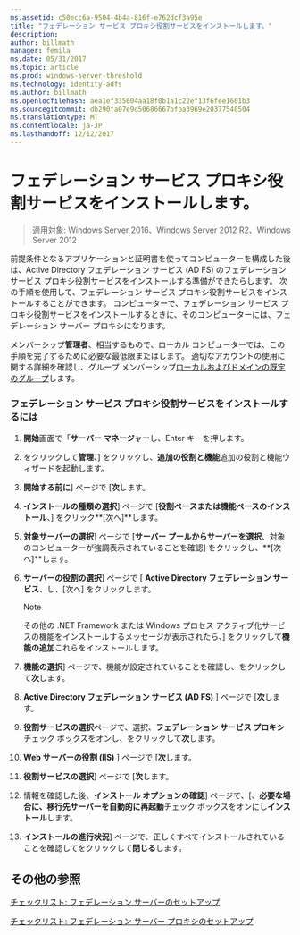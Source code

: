 ```yaml
---
ms.assetid: c50ecc6a-9504-4b4a-816f-e762dcf3a95e
title: "フェデレーション サービス プロキシ役割サービスをインストールします。"
description: 
author: billmath
manager: femila
ms.date: 05/31/2017
ms.topic: article
ms.prod: windows-server-threshold
ms.technology: identity-adfs
ms.author: billmath
ms.openlocfilehash: aea1ef335604aa18f0b1a1c22ef13f6fee1601b3
ms.sourcegitcommit: db290fa07e9d50686667bfba3969e20377548504
ms.translationtype: MT
ms.contentlocale: ja-JP
ms.lasthandoff: 12/12/2017
---
```

# <a name="install-the-federation-service-proxy-role-service"></a>フェデレーション サービス プロキシ役割サービスをインストールします。

>適用対象: Windows Server 2016、Windows Server 2012 R2、Windows Server 2012

前提条件となるアプリケーションと証明書を使ってコンピューターを構成した後は、Active Directory フェデレーション サービス \(AD FS\) のフェデレーション サービス プロキシ役割サービスをインストールする準備ができたらします。 次の手順を使用して、フェデレーション サービス プロキシ役割サービスをインストールすることができます。 コンピューターで、フェデレーション サービス プロキシ役割サービスをインストールするときに、そのコンピューターには、フェデレーション サーバー プロキシになります。  
  
メンバーシップ**管理者**、相当するもので、ローカル コンピューターでは、この手順を完了するために必要な最低限またはします。  適切なアカウントの使用に関する詳細を確認し、グループ メンバーシップ[ローカルおよびドメインの既定のグループ](https://go.microsoft.com/fwlink/?LinkId=83477)します。   
  
### <a name="to-install-the-federation-service-proxy-role-service"></a>フェデレーション サービス プロキシ役割サービスをインストールするには  
  
1.  **開始**画面で「**サーバー マネージャー**し、Enter キーを押します。  
  
2.  をクリックして**管理**、] をクリックし、**追加の役割と機能**追加の役割と機能ウィザードを起動します。  
  
3.  **開始する前に**] ページで [**次**します。  
  
4.  **インストールの種類の選択**] ページで [**役割ベースまたは機能ベースのインストール**、] をクリック**[次へ]**します。  
  
5.  **対象サーバーの選択**] ページで [**サーバー プールからサーバーを選択**、対象のコンピューターが強調表示されていることを確認] をクリックし、**[次へ]**します。  
  
6.  **サーバーの役割の選択**] ページで [ **Active Directory フェデレーション サービス**、し、[次へ] をクリックします。  
  
    > [!NOTE]  
    > その他の .NET Framework または Windows プロセス アクティブ化サービスの機能をインストールするメッセージが表示されたら、] をクリックして**機能の追加**これらをインストールします。  
  
7.  **機能の選択**] ページで、機能が設定されていることを確認し、をクリックして**次**します。  
  
8.  **Active Directory フェデレーション サービス \(AD FS\)** ] ページで [**次**します。  
  
9. **役割サービスの選択**ページで、選択、**フェデレーション サービス プロキシ**チェック ボックスをオンし、をクリックして**次**します。  
  
10. **Web サーバーの役割 \(IIS\)** ] ページで [**次**します。  
  
11. **役割サービスの選択**] ページで [**次**します。  
  
12. 情報を確認した後、**インストール オプションの確認**] ページで、[、**必要な場合に、移行先サーバーを自動的に再起動**チェック ボックスをオンにし**インストール**します。  
  
13. **インストールの進行状況**] ページで、正しくすべてインストールされていることを確認してをクリックして**閉じる**します。  
  
## <a name="additional-references"></a>その他の参照  
[チェックリスト: フェデレーション サーバーのセットアップ](Checklist--Setting-Up-a-Federation-Server.md)  
  
[チェックリスト: フェデレーション サーバー プロキシのセットアップ](Checklist--Setting-Up-a-Federation-Server-Proxy.md)  
  


